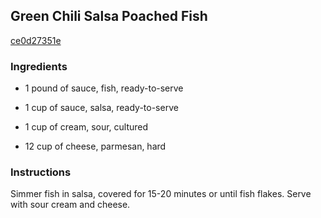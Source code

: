 ## Green Chili Salsa Poached Fish

[ce0d27351e](http://www.food.com/recipe/green-chili-salsa-poached-fish-174418)

### Ingredients

 - 1 pound of sauce, fish, ready-to-serve

 - 1 cup of sauce, salsa, ready-to-serve

 - 1 cup of cream, sour, cultured

 - 12 cup of cheese, parmesan, hard

### Instructions

Simmer fish in salsa, covered for 15-20 minutes or until fish flakes. Serve with sour cream and cheese.
